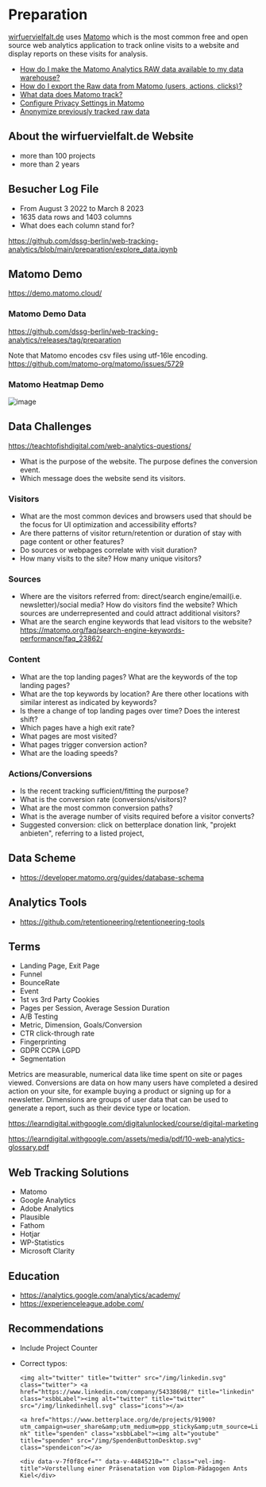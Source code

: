 # Preparation
[wirfuervielfalt.de](https://www.wirfuervielfalt.de/) uses [Matomo](https://matomo.org/) which is the most common free and open source web analytics application to track online visits to a website and display reports on these visits for analysis.

* [How do I make the Matomo Analytics RAW data available to my data warehouse?](https://matomo.org/faq/how-to/faq_24536/)
* [How do I export the Raw data from Matomo (users, actions, clicks)?](https://matomo.org/faq/how-to/faq_24574/)
* [What data does Matomo track?](https://matomo.org/faq/general/faq_18254/)
* [Configure Privacy Settings in Matomo](https://matomo.org/faq/general/configure-privacy-settings-in-matomo/)
* [Anonymize previously tracked raw data](https://matomo.org/faq/how-to/faq_35661/)

## About the wirfuervielfalt.de Website

* more than 100 projects
* more than 2 years

## Besucher Log File

* From August 3 2022 to March 8 2023
* 1635 data rows and 1403 columns
* What does each column stand for?

https://github.com/dssg-berlin/web-tracking-analytics/blob/main/preparation/explore_data.ipynb

## Matomo Demo
https://demo.matomo.cloud/

### Matomo Demo Data
https://github.com/dssg-berlin/web-tracking-analytics/releases/tag/preparation

Note that Matomo encodes csv files using utf-16le encoding. https://github.com/matomo-org/matomo/issues/5729

### Matomo Heatmap Demo
![image](https://user-images.githubusercontent.com/8211411/222895767-1a8f8bb4-4037-4a78-bed6-e625fcbf3ac5.png)

## Data Challenges
https://teachtofishdigital.com/web-analytics-questions/

* What is the purpose of the website. The purpose defines the conversion event.
* Which message does the website send its visitors.

### Visitors
* What are the most common devices and browsers used that should be the focus for UI optimization and accessibility efforts?
* Are there patterns of visitor return/retention or duration of stay with page content or other features?
* Do sources or webpages correlate with visit duration?
* How many visits to the site? How many unique visitors?

### Sources
* Where are the visitors referred from: direct/search engine/email(i.e. newsletter)/social media? How do visitors find the website? Which sources are underrepresented and could attract additional visitors?
* What are the search engine keywords that lead visitors to the website? https://matomo.org/faq/search-engine-keywords-performance/faq_23862/

### Content
* What are the top landing pages? What are the keywords of the top landing pages? 
* What are the top keywords by location? Are there other locations with similar interest as indicated by keywords?
* Is there a change of top landing pages over time? Does the interest shift?
* Which pages have a high exit rate?
* What pages are most visited?
* What pages trigger conversion action?
* What are the loading speeds?

### Actions/Conversions
* Is the recent tracking sufficient/fitting the purpose?
* What is the conversion rate (conversions/visitors)?
* What are the most common conversion paths?
* What is the average number of visits required before a visitor converts?
* Suggested conversion: click on betterplace donation link, "projekt anbieten", referring to a listed project, 

## Data Scheme
* https://developer.matomo.org/guides/database-schema

## Analytics Tools
* https://github.com/retentioneering/retentioneering-tools

## Terms
* Landing Page, Exit Page
* Funnel
* BounceRate
* Event
* 1st vs 3rd Party Cookies
* Pages per Session, Average Session Duration
* A/B Testing
* Metric, Dimension, Goals/Conversion
* CTR click-through rate
* Fingerprinting
* GDPR CCPA LGPD
* Segmentation

Metrics are measurable, numerical data like time spent on site or pages viewed. Conversions are data on how many users have completed a desired action on your site, for example buying a product or signing up for a newsletter. Dimensions are groups of user data that can be used to generate a report, such as their device type or location.

https://learndigital.withgoogle.com/digitalunlocked/course/digital-marketing

https://learndigital.withgoogle.com/assets/media/pdf/10-web-analytics-glossary.pdf

## Web Tracking Solutions
* Matomo
* Google Analytics
* Adobe Analytics
* Plausible
* Fathom
* Hotjar
* WP-Statistics
* Microsoft Clarity

## Education

* https://analytics.google.com/analytics/academy/
* https://experienceleague.adobe.com/

## Recommendations

* Include Project Counter
* Correct typos:

  `<img alt="twitter" title="twitter" src="/img/linkedin.svg" class="twitter">
  <a href="https://www.linkedin.com/company/54338698/" title="linkedin" class="xsbbLabel"><img alt="twitter" title="twitter" src="/img/linkedinhell.svg" class="icons"></a>`
  
  `<a href="https://www.betterplace.org/de/projects/91900?utm_campaign=user_share&amp;utm_medium=ppp_sticky&amp;utm_source=Link" title="spenden" class="xsbbLabel"><img alt="youtube" title="spenden" src="/img/SpendenButtonDesktop.svg" class="spendeicon"></a>`
  
  `<div data-v-7f0f8cef="" data-v-44845210="" class="vel-img-title">Vorstellung einer Präsenatation vom Diplom-Pädagogen Ants Kiel</div>`

